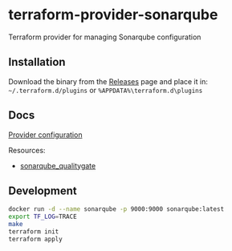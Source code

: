 # terraform-provider-sonarqube
Terraform provider for managing Sonarqube configuration

## Installation
Download the binary from the [Releases](https://github.com/jdamata/terraform-provider-sonarqube/releases/latest) page and place it in: ```~/.terraform.d/plugins``` or ```%APPDATA%\terraform.d\plugins```

## Docs
[Provider configuration](docs/provider.md)

Resources:
- [sonarqube_qualitygate](docs/sonarqube_qualitygate.md)

## Development
```bash
docker run -d --name sonarqube -p 9000:9000 sonarqube:latest
export TF_LOG=TRACE
make
terraform init
terraform apply
```
